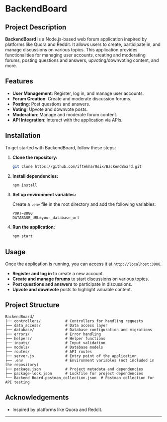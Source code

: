 # BackendBoard

## Project Description

**BackendBoard** is a Node.js-based web forum application inspired by platforms like Quora and Reddit. It allows users to create, participate in, and manage discussions on various topics. This application provides functionalities for managing user accounts, creating and moderating forums, posting questions and answers, upvoting/downvoting content, and more.

## Features

- **User Management**: Register, log in, and manage user accounts.
- **Forum Creation**: Create and moderate discussion forums.
- **Posting**: Post questions and answers.
- **Voting**: Upvote and downvote posts.
- **Moderation**: Manage and moderate forum content.
- **API Integration**: Interact with the application via APIs.

## Installation

To get started with BackendBoard, follow these steps:

1. **Clone the repository:**

   ```bash
   git clone https://github.com/iftekhar0six/BackendBoard.git
   ```

2. **Install dependencies:**

   ```bash
   npm install
   ```

3. **Set up environment variables:**

   Create a `.env` file in the root directory and add the following variables:

   ```env
   PORT=8080
   DATABASE_URL=your_database_url
   ```

4. **Run the application:**

   ```bash
   npm start
   ```

## Usage

Once the application is running, you can access it at `http://localhost:3000`.

- **Register and log in** to create a new account.
- **Create and manage forums** to start discussions on various topics.
- **Post questions and answers** to participate in discussions.
- **Upvote and downvote** posts to highlight valuable content.

## Project Structure

```
BackendBoard/
├── controllers/           # Controllers for handling requests
├── data_access/           # Data access layer
├── database/              # Database configuration and migrations
├── errors/                # Error handling
├── helpers/               # Helper functions
├── inputs/                # Input validation
├── models/                # Database models
├── routes/                # API routes
├── server.js              # Entry point of the application
├── .env                   # Environment variables (not included in the repository)
├── package.json           # Project metadata and dependencies
├── package-lock.json      # Lockfile for project dependencies
└── Backend Board.postman_collection.json  # Postman collection for API testing
```

## Acknowledgements

- Inspired by platforms like Quora and Reddit.

---
